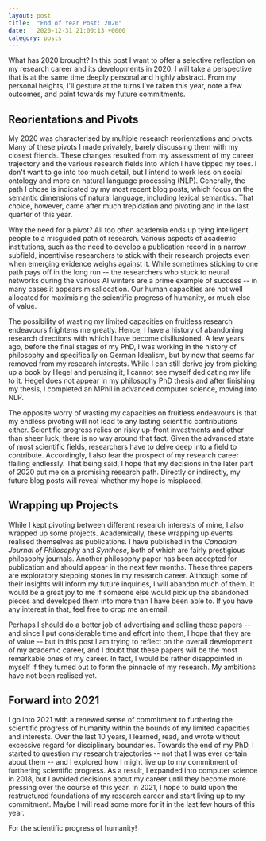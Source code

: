 ```yaml
---
layout: post
title:  "End of Year Post: 2020"
date:   2020-12-31 21:00:13 +0000
category: posts
---
```


What has 2020 brought? In this post I want to offer a selective reflection on my research career and its developments in 2020. I will take a perspective that is at the same time deeply personal and highly abstract. From my personal heights, I'll gesture at the turns I've taken this year, note a few outcomes, and point towards my future commitments.

## Reorientations and Pivots 

My 2020 was characterised by multiple research reorientations and pivots. Many of these pivots I made privately, barely discussing them with my closest friends. These changes resulted from my assessment of my career trajectory and the various research fields into which I have tipped my toes. I don't want to go into too much detail, but I intend to work less on social ontology and more on natural language processing (NLP). Generally, the path I chose is indicated by my most recent blog posts, which focus on the semantic dimensions of natural language, including lexical semantics. That choice, however, came after much trepidation and pivoting and in the last quarter of this year. 

Why the need for a pivot? All too often academia ends up tying intelligent people to a misguided path of research. Various aspects of academic institutions, such as the need to develop a publication record in a narrow subfield, incentivise researchers to stick with their research projects even when emerging evidence weighs against it. While sometimes sticking to one path pays off in the long run -- the researchers who stuck to neural networks during the various AI winters are a prime example of success -- in many cases it appears misallocation. Our human capacities are not well allocated for maximising the scientific progress of humanity, or much else of value. 

The possibility of wasting my limited capacities on fruitless research endeavours frightens me greatly. Hence, I have a history of abandoning research directions with which I have become disillusioned. A few years ago, before the final stages of my PhD, I was working in the history of philosophy and specifically on German Idealism, but by now that seems far removed from my research interests. While I can still derive joy from picking up a book by Hegel and perusing it, I cannot see myself dedicating my life to it. Hegel does not appear in my philosophy PhD thesis and after finishing my thesis, I completed an MPhil in advanced computer science, moving into NLP.

The opposite worry of wasting my capacities on fruitless endeavours is that my endless pivoting will not lead to any lasting scientific contributions either. Scientific progress relies on risky up-front investments and other than sheer luck, there is no way around that fact. Given the advanced state of most scientific fields, researchers have to delve deep into a field to contribute. Accordingly, I also fear the prospect of my research career flailing endlessly. That being said, I hope that my decisions in the later part of 2020 put me on a promising research path. Directly or indirectly, my future blog posts will reveal whether my hope is misplaced.

## Wrapping up Projects

While I kept pivoting between different research interests of mine, I also wrapped up some projects. Academically, these wrapping up events realised themselves as publications. I have published in the _Canadian Journal of Philosophy_ and _Synthese_, both of which are fairly prestigious philosophy journals. Another philosophy paper has been accepted for publication and should appear in the next few months. These three papers are exploratory stepping stones in my research career. Although some of their insights will inform my future inquiries, I will abandon much of them. It would be a great joy to me if someone else would pick up the abandoned pieces and developed them into more than I have been able to. If you have any interest in that, feel free to drop me an email.

Perhaps I should do a better job of advertising and selling these papers -- and since I put considerable time and effort into them, I hope that they are of value -- but in this post I am trying to reflect on the overall development of my academic career, and I doubt that these papers will be the most remarkable ones of my career. In fact, I would be rather disappointed in myself if they turned out to form the pinnacle of my research. My ambitions have not been realised yet.

## Forward into 2021

I go into 2021 with a renewed sense of commitment to furthering the scientific progress of humanity within the bounds of my limited capacities and interests. Over the last 10 years, I learned, read, and wrote without excessive regard for disciplinary boundaries. Towards the end of my PhD, I started to question my research trajectories -- not that I was ever certain about them -- and I explored how I might live up to my commitment of furthering scientific progress. As a result, I expanded into computer science in 2018, but I avoided decisions about my career until they become more pressing over the course of this year. In 2021, I hope to build upon the restructured foundations of my research career and start living up to my commitment. Maybe I will read some more for it in the last few hours of this year.

For the scientific progress of humanity!
